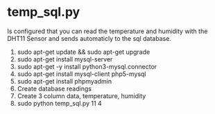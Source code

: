 # temp_sql.py

Is configured that you can read the temperature and humidity with the DHT11 Sensor and sends automaticly to the sql database.

1. sudo apt-get update && sudo apt-get upgrade
2. sudo apt-get install mysql-server
3. sudo apt-get -y install python3-mysql.connector
4. sudo apt-get install mysql-client php5-mysql
5. sudo apt-get install phpmyadmin
6. Create database readings
7. Create 3 column data, temperature, humidity
8. sudo python temp_sql.py 11 4
